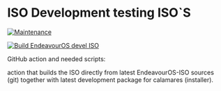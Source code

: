 # ISO Development testing ISO`S

[![Maintenance](https://img.shields.io/maintenance/yes/2023.svg)]()

[![Build EndeavourOS devel ISO](https://github.com/endeavouros-team/iso-autobuild/actions/workflows/autobuild.yml/badge.svg)](https://github.com/endeavouros-team/iso-autobuild/actions/workflows/autobuild.yml)

GitHub action and needed scripts:

action that builds the ISO directly from latest EndeavourOS-ISO sources (git) together with latest development package for calamares (installer).
